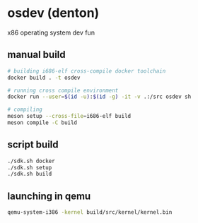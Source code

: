 # osdev (denton)
x86 operating system dev fun

## manual build

```sh
# building i686-elf cross-compile docker toolchain
docker build . -t osdev

# running cross compile environment
docker run --user=$(id -u):$(id -g) -it -v .:/src osdev sh

# compiling
meson setup --cross-file=i686-elf build
meson compile -C build
```

## script build
```sh
./sdk.sh docker
./sdk.sh setup
./sdk.sh build
```

## launching in qemu
```sh
qemu-system-i386 -kernel build/src/kernel/kernel.bin
```
